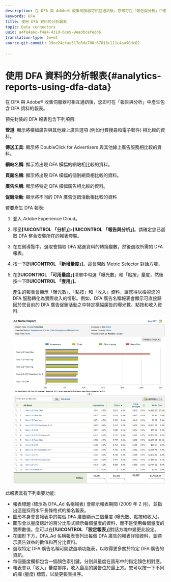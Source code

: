 ```yaml
---
description: 在 DFA 與 Adobe® 收集伺服器可相互通訊後，您即可在「報告與分析」中產生包含 DFA 資料的報表。
keywords: DFA
title: 使用 DFA 資料的分析報表
topic: Data connectors
uuid: a4fe4a6c-f4a4-431d-bce9-9eedbcafedd6
translation-type: tm+mt
source-git-commit: 99ee24efaa517e8da700c67818c111c4aa90dc02

---
```



# 使用 DFA 資料的分析報表{#analytics-reports-using-dfa-data}

在 DFA 與 Adobe® 收集伺服器可相互通訊後，您即可在「報告與分析」中產生包含 DFA 資料的報表。

預先封裝的 DFA 報表包含下列項目:

**管道**: 顯示將橫幅廣告與其他線上廣告選項 (例如付費搜尋和電子郵件) 相比較的資料。

**傳送工具**: 顯示將 DoubleClick for Advertisers 與其他線上廣告服務相比較的資料。

**網站名稱**: 顯示將出現 DFA 橫幅的網站相比較的資料。

**頁面名稱**: 顯示將出現 DFA 橫幅的個別網頁相比較的資料。

**廣告名稱**: 顯示將特定 DFA 橫幅廣告相比較的資料。

**促銷活動**: 顯示將不同的 DFA 廣告促銷活動相比較的資料

若要產生 DFA 報表:

1. 登入 Adobe Experience Cloud。
1. 移至&#x200B;**[!UICONTROL 「分析」]**>**[!UICONTROL 「報告與分析」]**。請確定您已選取 DFA 整合安裝所在的報表套裝。

1. 在左側導覽中，選取會擷取 DFA 點進資料的轉換變數，然後選取所需的 DFA 報表。
1. 按一下&#x200B;**[!UICONTROL 「新增量度」]**。這會開啟 Metric Selector 對話方塊。
1. 在&#x200B;**[!UICONTROL 「可用量度」]**&#x200B;清單中勾選「曝光數」和「點按」量度，然後按一下&#x200B;**[!UICONTROL 「套用」]**。

   產生的報表會顯示「曝光數」、「點按」和「收入」資料，讓您得以檢視您的 DFA 服務轉化為實際收入的情形。例如，DFA 廣告名稱報表會顯示可直接歸因於您目前的 DFA 廣告促銷活動之中特定橫幅廣告的曝光數、點按和收入資料:

   ![](assets/DFA_ad_name_report-sc15.png)

此報表具有下列重要功能:

* 報表標題 (標示為 DFA_Ad 名稱報表) 會顯示報表期間 (2009 年 2 月)，並指出這是採用水平長條格式的排名報表。
* 圖形本身會會報表中的每個 DFA 廣告顯示三個量度 (曝光數、點按和收入)。
* 圖形會以量度總計的百分比形式顯示每個量度的資料，而不是使用每個量度的實際數值。您可以在&#x200B;**[!UICONTROL 「設定報表」]**&#x200B;對話方塊中變更此設定。
* 在圖形下方，DFA_Ad 名稱報表會列出每個 DFA 廣告的報表詳細資料，並顯示廣告效益的數值和百分比資料。
* 選取特定 DFA 廣告名稱可開啟選項功能表，以取得更多關於特定 DFA 廣告的資訊。
* 每個量度欄都包含一個顏色索引鍵，分別與量度在圖形中的指定顏色相對應。
* 報表會以「收入」量度排序，收入最高的廣告位於最上方。您可以按一下不同的欄 (量度) 標籤，以變更報表排序。
